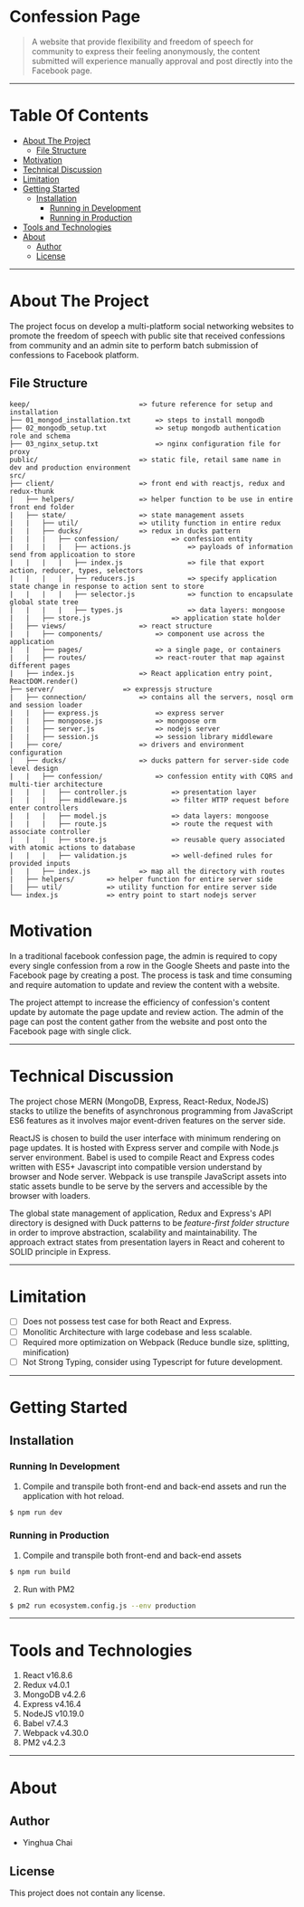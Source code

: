 Confession Page
===============
> A website that provide flexibility and freedom of speech for community to express their feeling anonymously, the content submitted will experience manually approval and post directly into the Facebook page. 

*** 

Table Of Contents
=================
  
  * [About The Project](#about-the-project)
    * [File Structure](#file-structure)
  * [Motivation](#motivation)
  * [Technical Discussion](#technical-discussion)
  * [Limitation](#limitation)
  * [Getting Started](#getting-started)
    * [Installation](#installation)
      * [Running in Development](#running-in-development)
      * [Running in Production](#running-in-production)
  * [Tools and Technologies](#tool-and-technologies)
  * [About](#about)
    * [Author](#author)
    * [License](#license)

*** 

About The Project
=================
The project focus on develop a multi-platform social networking websites to promote the freedom of speech with public site that received confessions from community and an admin site to perform batch submission of confessions to Facebook platform. 

File Structure
--------------
```
keep/                           => future reference for setup and installation
├── 01_mongod_installation.txt      => steps to install mongodb
├── 02_mongodb_setup.txt            => setup mongodb authentication role and schema
├── 03_nginx_setup.txt              => nginx configuration file for proxy
public/                         => static file, retail same name in dev and production environment
src/
├── client/                     => front end with reactjs, redux and redux-thunk
|   ├── helpers/                => helper function to be use in entire front end folder
|   ├── state/                  => state management assets
|   |   ├── util/               => utility function in entire redux
|   |   ├── ducks/              => redux in ducks pattern
|   |   |   ├── confession/             => confession entity
|   |   |   |   ├── actions.js              => payloads of information send from applicoation to store
|   |   |   |   ├── index.js                => file that export action, reducer, types, selectors
|   |   |   |   ├── reducers.js             => specify application state change in response to action sent to store
|   |   |   |   ├── selector.js             => function to encapsulate global state tree
|   |   |   |   ├── types.js                => data layers: mongoose
|   |   ├── store.js                    => application state holder
|   ├── views/                  => react structure
|   |   ├── components/             => component use across the application
|   |   ├── pages/                  => a single page, or containers
|   |   ├── routes/                 => react-router that map against different pages
|   ├── index.js                => React application entry point, ReactDOM.render()
├── server/                 => expressjs structure
|   ├── connection/             => contains all the servers, nosql orm and session loader 
|   |   ├── express.js              => express server
|   |   ├── mongoose.js             => mongoose orm
|   |   ├── server.js               => nodejs server
|   |   ├── session.js              => session library middleware
|   ├── core/                   => drivers and environment configuration
|   ├── ducks/                  => ducks pattern for server-side code level design
|   |   ├── confession/             => confession entity with CQRS and multi-tier architecture 
|   |   |   ├── controller.js           => presentation layer
|   |   |   ├── middleware.js           => filter HTTP request before enter controllers
|   |   |   ├── model.js                => data layers: mongoose
|   |   |   ├── route.js                => route the request with associate controller
|   |   |   ├── store.js                => reusable query associated with atomic actions to database
|   |   |   ├── validation.js           => well-defined rules for provided inputs
|   |   ├── index.js            => map all the directory with routes
|   ├── helpers/        => helper function for entire server side
|   ├── util/           => utility function for entire server side
└── index.js            => entry point to start nodejs server
```

Motivation
==========
In a traditional facebook confession page, the admin is required to copy every single confession from a row in the Google Sheets and paste into the Facebook page by creating a post. The process is task and time consuming and require automation to update and review the content with a website. 

The project attempt to increase the efficiency of confession's content update by automate the page update and review action. The admin of the page can post the content gather from the website and post onto the Facebook page with single click.

***


Technical Discussion
====================

The project chose MERN (MongoDB, Express, React-Redux, NodeJS) stacks to utilize the benefits of asynchronous programming from JavaScript ES6 features as it involves major event-driven features on the server side. 

ReactJS is chosen to build the user interface with minimum rendering on page updates. It is hosted with Express server and compile with Node.js server environment. Babel is used to compile React and Express codes written with ES5+ Javascript into compatible version understand by browser and Node server. Webpack is use transpile JavaScript assets into  static assets bundle to be serve by the servers and accessible by the browser with loaders. 

The global state management of application, Redux and Express's API directory is designed with Duck patterns to be *feature-first folder structure* in order to improve abstraction, scalability and maintainability. The approach extract states from presentation layers in React and coherent to SOLID principle in Express. 

***

Limitation
==========
* [ ] Does not possess test case for both React and Express.
* [ ] Monolitic Architecture with large codebase and less scalable.
* [ ] Required more optimization on Webpack (Reduce bundle size, splitting, minification)
* [ ] Not Strong Typing, consider using Typescript for future development. 

***

Getting Started
===============

Installation
------------

### Running In Development

1. Compile and transpile both front-end and back-end assets and run the application with hot reload.
```bash
$ npm run dev
```

### Running in Production
1. Compile and transpile both front-end and back-end assets 
```bash
$ npm run build
```

2. Run with PM2
```bash
$ pm2 run ecosystem.config.js --env production
```

***

Tools and Technologies
======================
1. React v16.8.6
2. Redux v4.0.1
3. MongoDB v4.2.6
4. Express v4.16.4
5. NodeJS v10.19.0
6. Babel v7.4.3
7. Webpack v4.30.0
8. PM2 v4.2.3

***

About
=====
Author
------
- Yinghua Chai

License
-------
This project does not contain any license.